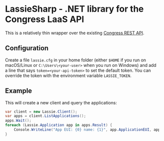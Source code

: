 # LassieSharp - .NET library for the Congress LaaS API

This is a relatively thin wrapper over the existing
[Congress REST API](https://docs.lora.engineering/).

## Configuration

Create a file `lassie.cfg` in your home folder (either `$HOME` if you run on
macOS/Linux or `C:\Users\<your-user>` when you run on Windows) and add a line
that says `token=<your-api-token>` to set the default token. You can override
the token with the environment variable `LASSIE_TOKEN`.


## Example

This will create a new client and query the applications:

```cs
var client = new Lassie.Client();
var apps = client.ListApplications();
apps.Wait();
foreach (Lassie.Application app in apps.Result) {
    Console.WriteLine("App EUI: {0} name: {1}", app.ApplicationEUI, app.Tags["name"]);
}
```
